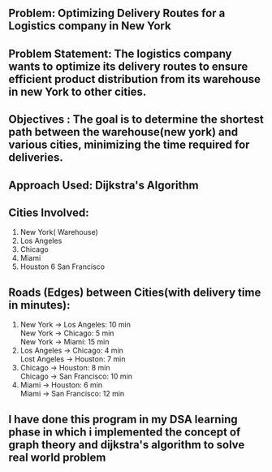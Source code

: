 ## Problem: Optimizing Delivery Routes for a Logistics company in New York

## Problem Statement: The logistics company wants to optimize its delivery routes to ensure efficient product distribution from its warehouse in new York to other cities.

## Objectives : The goal is to determine the shortest path between the warehouse(new york) and various cities, minimizing the time required for deliveries.

## Approach Used: Dijkstra's Algorithm

## Cities Involved:
1. New York( Warehouse)
2. Los Angeles
3. Chicago
4. Miami
5. Houston
6 San Francisco

## Roads (Edges) between Cities(with delivery time in minutes):
1. New York -> Los Angeles: 10 min  
   New York -> Chicago: 5 min  
   New York -> Miami: 15 min
2. Los Angeles -> Chicago: 4 min  
   Lost Angeles -> Houston: 7 min  
3. Chicago -> Houston: 8 min  
   Chicago -> San Francisco: 10 min  
4. Miami -> Houston: 6 min  
   Miami -> San Francisco: 12 min

## I have done this program in my DSA learning phase in which i implemented the concept of graph theory and dijkstra's algorithm to solve real world problem







